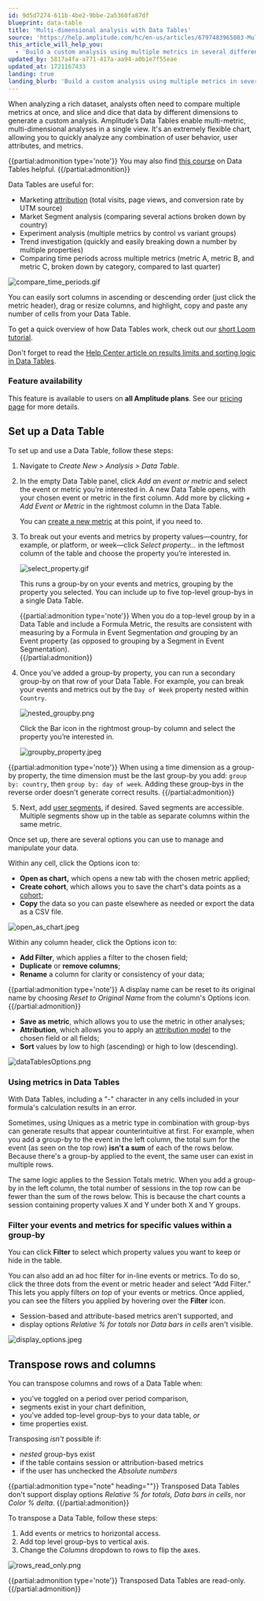 ```yaml
---
id: 9d5d7274-611b-4be2-9bbe-2a5360fa87df
blueprint: data-table
title: 'Multi-dimensional analysis with Data Tables'
source: 'https://help.amplitude.com/hc/en-us/articles/6797483965083-Multi-dimensional-analysis-with-Data-Tables'
this_article_will_help_you:
  - 'Build a custom analysis using multiple metrics in several different dimensions'
updated_by: 5817a4fa-a771-417a-aa94-a0b1e7f55eae
updated_at: 1721167433
landing: true
landing_blurb: 'Build a custom analysis using multiple metrics in several different dimensions'
---
```

When analyzing a rich dataset, analysts often need to compare multiple metrics at once, and slice and dice that data by different dimensions to generate a custom analysis. Amplitude’s Data Tables enable multi-metric, multi-dimensional analyses in a single view. It's an extremely flexible chart, allowing you to quickly analyze any combination of user behavior, user attributes, and metrics. 

{{partial:admonition type='note'}}
You may also find [this course](https://academy.amplitude.com/analyze-multiple-metrics-at-once-with-data-tables) on Data Tables helpful.
{{/partial:admonition}}

Data Tables are useful for:

* Marketing [attribution](/docs/analytics/charts/data-tables/data-tables-attribute-credit) (total visits, page views, and conversion rate by UTM source)
* Market Segment analysis (comparing several actions broken down by country)
* Experiment analysis (multiple metrics by control vs variant groups)
* Trend investigation (quickly and easily breaking down a number by multiple properties)
* Comparing time periods across multiple metrics (metric A, metric B, and metric C, broken down by category, compared to last quarter)

![compare_time_periods.gif](/docs/output/img/data-tables/compare-time-periods-gif.gif)

You can easily sort columns in ascending or descending order (just click the metric header), drag or resize columns, and highlight, copy and paste any number of cells from your Data Table.

To get a quick overview of how Data Tables work, check out our [short Loom tutorial](https://www.loom.com/share/c6467e0667334368a51acab1bff77cd5?t=13).

Don't forget to read the [Help Center article on results limits and sorting logic in Data Tables](/docs/analytics/charts/data-tables/data-tables-results-and-sorting-logic).

### Feature availability

This feature is available to users on **all Amplitude plans**. See our [pricing page](https://amplitude.com/pricing) for more details.

## Set up a Data Table

To set up and use a Data Table, follow these steps:

1. Navigate to *Create New > Analysis > Data Table*.
2. In the empty Data Table panel, click *Add an event or metric* and select the event or metric you’re interested in. A new Data Table opens, with your chosen event or metric in the first column. Add more by clicking *+ Add Event or Metric* in the rightmost column in the Data Table.  
  
    You can [create a new metric](/docs/analytics/charts/data-tables/data-tables-create-metric) at this point, if you need to.

3. To break out your events and metrics by property values—country, for example, or platform, or week—click *Select property…* in the leftmost column of the table and choose the property you’re interested in.

    ![select_property.gif](/docs/output/img/data-tables/select-property-gif.gif)  
      
    This runs a group-by on your events and metrics, grouping by the property you selected. You can include up to five top-level group-bys in a single Data Table.

    {{partial:admonition type='note'}}
    When you do a top-level group by in a Data Table and include a Formula Metric, the results are consistent with measuring by a Formula in Event Segmentation *and* grouping by an Event property (as opposed to grouping by a Segment in Event Segmentation).  
    {{/partial:admonition}}

4. Once you’ve added a group-by property, you can run a secondary group-by on that row of your Data Table. For example, you can break your events and metrics out by the `Day of Week` property nested within `Country`.  
  
    ![nested_groupby.png](/docs/output/img/data-tables/nested-groupby-png.png)  
      
    Click the Bar icon in the rightmost group-by column and select the property you’re interested in.  
  
    ![groupby_property.jpeg](/docs/output/img/data-tables/groupby-property-jpeg.jpeg)

{{partial:admonition type='note'}}
When using a time dimension as a group-by property, the time dimension must be the last group-by you add: `group by: country`, then `group by: day of week`. Adding these group-bys in the reverse order doesn't generate correct results.
{{/partial:admonition}}

5. Next, add [user segments](/docs/analytics/charts/build-charts-add-events), if desired. Saved segments are accessible. Multiple segments show up in the table as separate columns within the same metric.

Once set up, there are several options you can use to manage and manipulate your data.

Within any cell, click the Options icon to: 

* **Open as chart,** which opens a new tab with the chosen metric applied;
* **Create cohort**, which allows you to save the chart's data points as a [cohort](/docs/analytics/behavioral-cohorts);
* **Copy** the data so you can paste elsewhere as needed or export the data as a CSV file.

![open_as_chart.jpeg](/docs/output/img/data-tables/open-as-chart-jpeg.jpeg)

Within any column header, click the Options icon to:

* **Add Filter**, which applies a filter to the chosen field;
* **Duplicate** or **remove columns**;
* **Rename** a column for clarity or consistency of your data;

{{partial:admonition type='note'}}
 A display name can be reset to its original name by choosing *Reset to Original Name* from the column's Options icon.
{{/partial:admonition}}

* **Save as** **metric**, which allows you to use the metric in other analyses;
* **Attribution**, which allows you to apply an [attribution model](/docs/analytics/charts/data-tables/data-tables-attribute-credit) to the chosen field or all fields;
* **Sort** values by low to high (ascending) or high to low (descending).

![dataTablesOptions.png](/docs/output/img/data-tables/datatablesoptions-png.png)

### Using metrics in Data Tables

With Data Tables, including a "-" character in any cells included in your formula's calculation results in an error.

Sometimes, using Uniques as a metric type in combination with group-bys can generate results that appear counterintuitive at first. For example, when you add a group-by to the event in the left column, the total sum for the event (as seen on the top row) **isn't a sum** of each of the rows below. Because there's a group-by applied to the event, the same user can exist in multiple rows.

The same logic applies to the Session Totals metric. When you add a group-by in the left column, the total number of sessions in the top row can be fewer than the sum of the rows below. This is because the chart counts a session containing property values X and Y under both X and Y groups.

### Filter your events and metrics for specific values within a group-by

You can click **Filter** to select which property values you want to keep or hide in the table.

You can also add an ad hoc filter for in-line events or metrics. To do so, click the three dots from the event or metric header and select “Add Filter.” This lets you apply filters *on top* of your events or metrics. Once applied, you can see the filters you applied by hovering over the **Filter** icon.

* Session-based and attribute-based metrics aren't supported, and
* display options *Relative % for totals* nor *Data bars in cells* aren't visible.

![display_options.jpeg](/docs/output/img/data-tables/display-options-jpeg.jpeg)

## Transpose rows and columns

You can transpose columns and rows of a Data Table when:

* you've toggled on a period over period comparison,
* segments exist in your chart definition,
* you've added top-level group-bys to your data table, *or*
* time properties exist.

Transposing *isn't* possible if:

* *nested* group-bys exist
* if the table contains session or attribution-based metrics
* if the user has unchecked the *Absolute numbers*

{{partial:admonition type="note" heading=""}}
Transposed Data Tables don't support display options *Relative % for totals,* *Data bars in cells*, nor *Color % delta*.
{{/partial:admonition}}

To transpose a Data Table, follow these steps:

1. Add events or metrics to horizontal access.
2. Add top level group-bys to vertical axis.
3. Change the *Columns* dropdown to rows to flip the axes.

![rows_read_only.png](/docs/output/img/data-tables/rows-read-only-png.png)

{{partial:admonition type='note'}}
Transposed Data Tables are read-only.
{{/partial:admonition}}